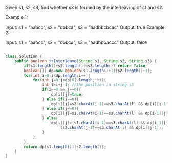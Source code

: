 Given s1, s2, s3, find whether s3 is formed by the interleaving of s1 and s2.

Example 1:

Input: s1 = "aabcc", s2 = "dbbca", s3 = "aadbbcbcac"
Output: true
Example 2:

Input: s1 = "aabcc", s2 = "dbbca", s3 = "aadbbbaccc"
Output: false

```java

class Solution {
    public boolean isInterleave(String s1, String s2, String s3) {
        if(s1.length()+s2.length()!=s3.length()) return false;
        boolean[][]dp=new boolean[s1.length()+1][s2.length()+1];
        for(int i=0;i<dp.length;i++){
            for(int j=0;j<dp[0].length;j++){
                int l=i+j-1; //the position in string s3
                if(i==0 && j==0){
                    dp[i][j]=true;
                } else if(i==0){
                    dp[i][j]=s2.charAt(j-1)==s3.charAt(l) && dp[i][j-1];
                } else if(j==0){
                    dp[i][j]=s1.charAt(i-1)==s3.charAt(l) && dp[i-1][j];
                } else{
                    dp[i][j]=(s1.charAt(i-1)==s3.charAt(l) && dp[i-1][j]) ||
                        (s2.charAt(j-1)==s3.charAt(l) && dp[i][j-1]);
                }
            }
        }
        return dp[s1.length()][s2.length()];
    }
}
```
